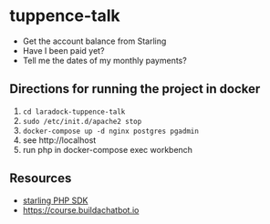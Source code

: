 # tuppence-talk #

* Get the account balance from Starling
* Have I been paid yet?
* Tell me the dates of my monthly payments?

## Directions for running the project in docker ##

1. `cd laradock-tuppence-talk`
2. `sudo /etc/init.d/apache2 stop` 
3. `docker-compose up -d nginx postgres pgadmin` 
4. see http://localhost
5. run php in docker-compose exec workbench 

## Resources ##

* [starling PHP SDK](https://github.com/MoneyMeg/starling-php-sdk)
* https://course.buildachatbot.io
